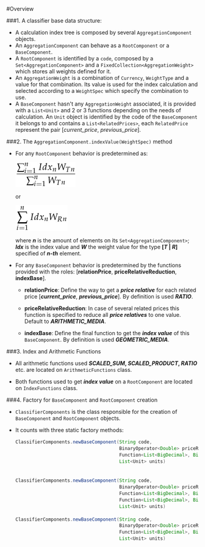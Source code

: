 #Overview

###1. A classifier base data structure:

+ A calculation index tree is composed by several `AggregationComponent` objects.
+ An `AggregationComponent` can behave as a `RootComponent` or a `BaseComponent`.
+ A `RootComponent` is identified by a `code`, composed by a `Set<AggregationComponent>` and a `FixedCollection<AggregationWeight>` which stores all weights defined for it.
+ An `AggregationWeight` is a combination of `Currency`, `WeightType` and a value for that combination. Its value is used for the index calculation and selected according to a `WeightSpec` which specify the combination to use.
+ A `BaseComponent` hasn't any `AggregationWeight` associated, it is provided with a `List<Unit>` and 2 or 3 functions depending on the needs of calculation. An `Unit` object is identified by the code of the `BaseComponent` it belongs to and contains a `List<RelatedPrices>`, each `RelatedPrice` represent the pair [_current_price_, _previous_price_].
 
###2. The `AggregationComponent.indexValue(WeightSpec)` method 
+ For any `RootComponent` behavior is predetermined as:
 
    ![image](index_value_Total_weight.png)
    
    or
   
    ![image](index_value_Rubro_weight.png)
    
  where **_n_** is the amount of elements on its `Set<AggregationComponent>`; **_Idx_** is the index value and **_W_** the weight value for the type **[_T_ | _R_]** specified of **_n-th_** element.
  
+ For any `BaseComponent` behavior is predetermined by the functions provided with the roles: [**relationPrice**, **priceRelativeReduction**, **indexBase**].
    + **relationPrice**: Define the way to get a **_price relative_** for each related price [__*current_price*__, __*previous_price*__]. By definition is used **_RATIO_**.
    
    + **priceRelativeReduction**: In case of several related prices this function is specified to reduce all **_price relatives_** to one value. Default to **_ARITHMETIC_MEDIA_**.
    
    + **indexBase**: Define the final function to get the **_index value_** of this `BaseComponent`. By definition is used  **_GEOMETRIC_MEDIA_**.

###3. Index and Arithmetic Functions
+ All arithmetic functions used **_SCALED_SUM_, _SCALED_PRODUCT_, _RATIO_** etc. are located on `ArithmeticFunctions` class.

+ Both functions used to get **_index value_** on a `RootComponent` are located on `IndexFunctions` class.
    
    
###4. Factory for `BaseComponent` and `RootComponent` creation
+ `ClassifierComponents` is the class responsible for the creation of `BaseComponent` and `RootComponent` objects.

+ It counts with three static factory methods:
    
    ```java
    ClassifierComponents.newBaseComponent(String code, 
                                          BinaryOperator<Double> priceRelationFunction,
                                          Function<List<BigDecimal>, BigDecimal> indexFunction,
                                          List<Unit> units)
    
    
    ClassifierComponents.newBaseComponent(String code, 
                                          BinaryOperator<Double> priceRelationFunction,
                                          Function<List<BigDecimal>, BigDecimal> relativeReduction, 
                                          Function<List<BigDecimal>, BigDecimal> indexFunction, 
                                          List<Unit> units)
   
    ClassifierComponents.newBaseComponent(String code, 
                                          BinaryOperator<Double> priceRelationFunction,
                                          Function<List<BigDecimal>, BigDecimal> indexFunction,
                                          List<Unit> units)
    ```
